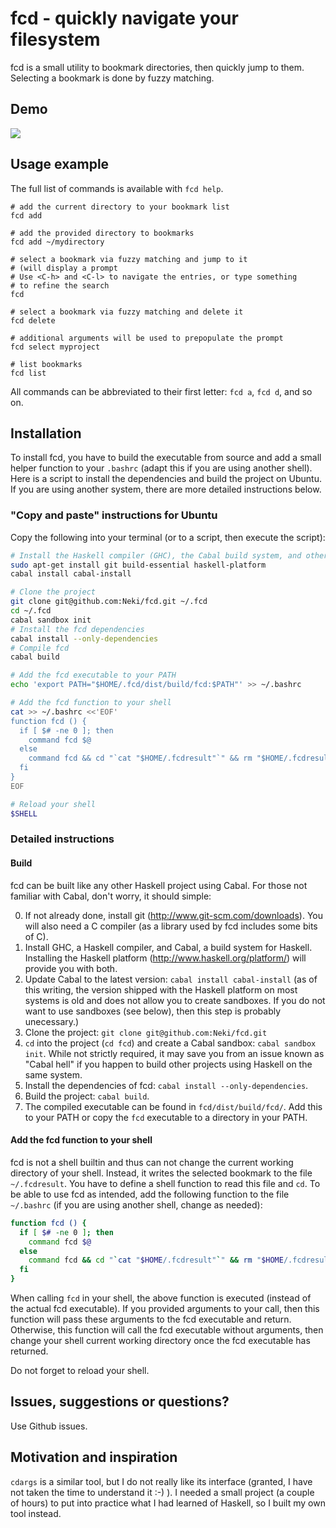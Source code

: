 # fcd - quickly navigate your filesystem

fcd is a small utility to bookmark directories, then quickly jump to them.
Selecting a bookmark is done by fuzzy matching.

## Demo

![](http://neki.github.io/fcd/fcd_demo.gif)

## Usage example

The full list of commands is available with `fcd help`.

```
# add the current directory to your bookmark list
fcd add

# add the provided directory to bookmarks
fcd add ~/mydirectory

# select a bookmark via fuzzy matching and jump to it
# (will display a prompt
# Use <C-h> and <C-l> to navigate the entries, or type something
# to refine the search
fcd

# select a bookmark via fuzzy matching and delete it
fcd delete

# additional arguments will be used to prepopulate the prompt
fcd select myproject

# list bookmarks
fcd list
```

All commands can be abbreviated to their first letter: `fcd a`, `fcd d`, and so on.

## Installation

To install fcd, you have to build the executable from source and add a small helper function to your `.bashrc` (adapt this if you are using another shell).
Here is a script to install the dependencies and build the project on Ubuntu. If you are using another system, there are more detailed instructions below.

### "Copy and paste" instructions for Ubuntu

Copy the following into your terminal (or to a script, then execute the script):

```bash
# Install the Haskell compiler (GHC), the Cabal build system, and other utilities
sudo apt-get install git build-essential haskell-platform
cabal install cabal-install

# Clone the project
git clone git@github.com:Neki/fcd.git ~/.fcd
cd ~/.fcd
cabal sandbox init
# Install the fcd dependencies
cabal install --only-dependencies
# Compile fcd
cabal build

# Add the fcd executable to your PATH
echo 'export PATH="$HOME/.fcd/dist/build/fcd:$PATH"' >> ~/.bashrc

# Add the fcd function to your shell
cat >> ~/.bashrc <<'EOF'
function fcd () {
  if [ $# -ne 0 ]; then
    command fcd $@
  else
    command fcd && cd "`cat "$HOME/.fcdresult"`" && rm "$HOME/.fcdresult";
  fi
}
EOF

# Reload your shell
$SHELL
```

### Detailed instructions

#### Build

fcd can be built like any other Haskell project using Cabal. For those not familiar with Cabal, don't worry, it should simple:

0. If not already done, install git (http://www.git-scm.com/downloads). You will also need a C compiler (as a library used by fcd includes some bits of C).
1. Install GHC, a Haskell compiler, and Cabal, a build system for Haskell. Installing the Haskell platform (http://www.haskell.org/platform/) will provide you with both.
2. Update Cabal to the latest version: `cabal install cabal-install` (as of this writing, the version shipped with the Haskell platform on most systems is old and does not allow you to create sandboxes. If you do not want to use sandboxes (see below), then this step is probably unecessary.)
3. Clone the project: `git clone git@github.com:Neki/fcd.git`
4. `cd` into the project (`cd fcd`) and create a Cabal sandbox: `cabal sandbox init`. While not strictly required, it may save you from an issue known as "Cabal hell" if you happen to build other projects using Haskell on the same system.
5. Install the dependencies of fcd: `cabal install --only-dependencies`.
6. Build the project: `cabal build`.
7. The compiled executable can be found in `fcd/dist/build/fcd/`. Add this to your PATH or copy the `fcd` executable to a directory in your PATH.

#### Add the fcd function to your shell

fcd is not a shell builtin and thus can not change the current working directory of your shell. Instead, it writes the selected bookmark to the file `~/.fcdresult`. You have to define a shell function to read this file and `cd`.
To be able to use fcd as intended, add the following function to the file `~/.bashrc` (if you are using another shell, change as needed):

```bash
function fcd () {
  if [ $# -ne 0 ]; then
    command fcd $@
  else
    command fcd && cd "`cat "$HOME/.fcdresult"`" && rm "$HOME/.fcdresult";
  fi
}
```

When calling `fcd` in your shell, the above function is executed (instead of the actual fcd executable). If you provided arguments to your call, then this function will pass these arguments to the fcd executable and return. Otherwise, this function will call the fcd executable without arguments, then change your shell current working directory once the fcd executable has returned.

Do not forget to reload your shell.

## Issues, suggestions or questions?

Use Github issues.

## Motivation and inspiration

`cdargs` is a similar tool, but I do not really like its interface (granted, I have not taken the time to understand it :-) ).
I needed a small project (a couple of hours) to put into practice what I had learned of Haskell, so I built my own tool instead.
